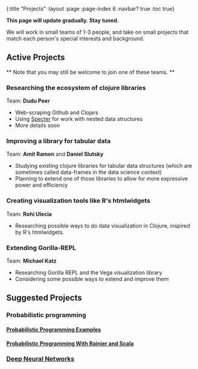 {:title "Projects"
 :layout :page
 :page-index 6
 :navbar? true
 :toc true}

**This page will update gradually. Stay tuned.**

We will work in small teams of 1-3 people, and take on small projects that match each person's special interests and background.

## Active Projects

** Note that you may still be welcome to join one of these teams. **


### Researching the ecosystem of clojure libraries
Team: **Dudu Peer**
- Web-scraping Github and Clojars
- Using [Specter](https://github.com/nathanmarz/specter) for work with nested data structures
- More details soon

### Improving a library for tabular data
Team: **Amit Ramon** and **Daniel Slutsky**
- Studying existing clojure libraries for tabular data structures (which are sometimes called data-frames in the data science context)
- Planning to extend one of those libraries to allow for more expressive power and efficiency

### Creating visualization tools like R's htmlwidgets
Team: **Rohi Ulecia**
- Researching possible ways to do data visualization in Clojure, inspired by R's htmlwidgets.

### Extending Gorilla-REPL
Team: **Michael Katz**
- Researching Gorilla REPL and the Vega visualization library
- Considering some possible ways to estend and improve them

## Suggested Projects

### Probabilistic programming
#### [Probabilistic Programming Examples](../../posts-output/2018-12-15-suggested-project-probabilistic-programming-examples/)
#### [Probabilistic Programming With Rainier and Scala](../../posts-output/2018-12-23-suggested-project-probabilistic-programming-with-rainier-and-scala/)


### [Deep Neural Networks](../../posts-output/2018-12-15-suggested-project-deep-neural-networks/)
